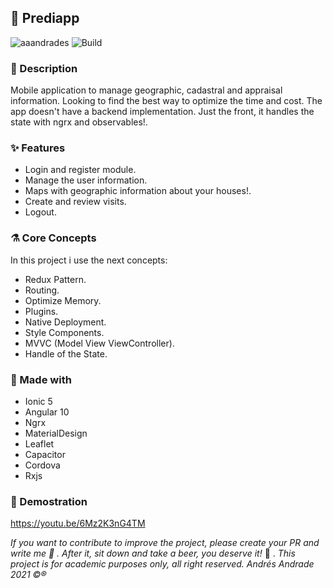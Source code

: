 ## :rocket: Prediapp

![aaandrades](https://img.shields.io/badge/-aaandrades-orange)
![Build](https://img.shields.io/badge/-Working-brightgreen)

### :memo: Description
Mobile application to manage geographic, cadastral and appraisal information. Looking to find the best way to optimize the time and cost.
The app doesn't have a backend implementation. Just the front, it handles the state with ngrx and observables!.

### :sparkles: Features
- Login and register module.
- Manage the user information.
- Maps with geographic information about your houses!.
- Create and review visits.
- Logout.

### :alembic: Core Concepts
In this project i use the next concepts:
- Redux Pattern.
- Routing.
- Optimize Memory.
- Plugins.
- Native Deployment.
- Style Components.
- MVVC (Model View ViewController).
- Handle of the State.

### :construction: Made with
- Ionic 5
- Angular 10
- Ngrx
- MaterialDesign 
- Leaflet
- Capacitor
- Cordova
- Rxjs

### :hammer: Demostration

https://youtu.be/6Mz2K3nG4TM

*If you want to contribute to improve the project, please create your PR and write me :speech_balloon: . After it, sit down and take a beer, you deserve it!* :beers: .
*This project is for academic purposes only, all right reserved. Andrés Andrade 2021 :copyright::registered:*

